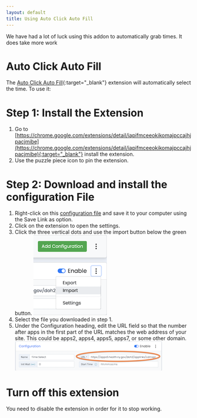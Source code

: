 ```yaml
---
layout: default
title: Using Auto Click Auto Fill
---
```


We have had a lot of luck using this addon to automatically grab times. It does take more work

# Auto Click Auto Fill
The [Auto Click Auto Fill](https://chrome.google.com/extensions/detail/iapifmceeokikomajpccajhjpacjmibe){:target="_blank"} extension will automatically select the time. To use it:

# Step 1: Install the Extension
 1. Go to [https://chrome.google.com/extensions/detail/iapifmceeokikomajpccajhjpacjmibe](https://chrome.google.com/extensions/detail/iapifmceeokikomajpccajhjpacjmibe){:target="_blank"} install the extension.
 2. Use the puzzle piece icon to pin the extension.

# Step 2: Download and install the configuration File
 1. Right-click on this [configuration file](/docs/autoclick_time.json) and save it to your computer using the Save Link as option.
 2. Click on the extension to open the settings.
 3. Click the three vertical dots and use the import button below the green button.
![Screenshot showing installation](/assets/images/autoclick-config.png)
 4. Select the file you downloaded in step 1.
 5. Under the Configuration heading, edit the URL field so that the number after apps in the first part of the URL matches the web address of your site. This could be apps2, apps4, apps5, apps7, or some other domain.
 ![Screenshot showing URL](/assets/images/autoclick-url.png)


# Turn off this extension
You need to disable the extension in order for it to stop working.
